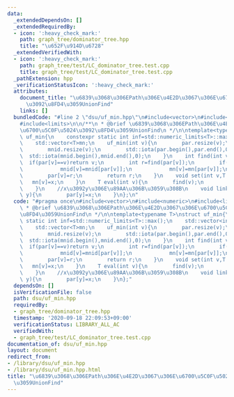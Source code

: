 ```yaml
---
data:
  _extendedDependsOn: []
  _extendedRequiredBy:
  - icon: ':heavy_check_mark:'
    path: graph_tree/dominator_tree.hpp
    title: "\u652F\u914D\u6728"
  _extendedVerifiedWith:
  - icon: ':heavy_check_mark:'
    path: graph_tree/test/LC_dominator_tree.test.cpp
    title: graph_tree/test/LC_dominator_tree.test.cpp
  _pathExtension: hpp
  _verificationStatusIcon: ':heavy_check_mark:'
  attributes:
    document_title: "\u6839\u3068\u306EPath\u306E\u4E2D\u3067\u306E\u6700\u5C0F\u5024\
      \u3092\u8FD4\u3059UnionFind"
    links: []
  bundledCode: "#line 2 \"dsu/uf_min.hpp\"\n#include<vector>\n#include<numeric>\n\
    #include<limits>\n\n/**\n * @brief \u6839\u3068\u306EPath\u306E\u4E2D\u3067\u306E\
    \u6700\u5C0F\u5024\u3092\u8FD4\u3059UnionFind\n */\n\ntemplate<typename T>\nstruct\
    \ uf_min{\n    constexpr static int inf=std::numeric_limits<T>::max();\n    std::vector<int>par,mnid;\n\
    \    std::vector<T>mn;\n    uf_min(int v){\n        par.resize(v);\n        mn.resize(v,inf);\n\
    \        mnid.resize(v);\n        std::iota(par.begin(),par.end(),0);\n      \
    \  std::iota(mnid.begin(),mnid.end(),0);\n    }\n    int find(int v){\n      \
    \  if(par[v]==v)return v;\n        int r=find(par[v]);\n        if(mn[v]>mn[par[v]]){\n\
    \            mnid[v]=mnid[par[v]];\n            mn[v]=mn[par[v]];\n        }\n\
    \        par[v]=r;\n        return r;\n    }\n    void set(int v,T x){\n     \
    \   mn[v]=x;\n    }\n    T eval(int v){\n        find(v);\n        return mnid[v];\n\
    \    }\n    //x\u3092y\u306E\u89AA\u306B\u3059\u308B\n    void link(int x,int\
    \ y){\n        par[y]=x;\n    }\n};\n"
  code: "#pragma once\n#include<vector>\n#include<numeric>\n#include<limits>\n\n/**\n\
    \ * @brief \u6839\u3068\u306EPath\u306E\u4E2D\u3067\u306E\u6700\u5C0F\u5024\u3092\
    \u8FD4\u3059UnionFind\n */\n\ntemplate<typename T>\nstruct uf_min{\n    constexpr\
    \ static int inf=std::numeric_limits<T>::max();\n    std::vector<int>par,mnid;\n\
    \    std::vector<T>mn;\n    uf_min(int v){\n        par.resize(v);\n        mn.resize(v,inf);\n\
    \        mnid.resize(v);\n        std::iota(par.begin(),par.end(),0);\n      \
    \  std::iota(mnid.begin(),mnid.end(),0);\n    }\n    int find(int v){\n      \
    \  if(par[v]==v)return v;\n        int r=find(par[v]);\n        if(mn[v]>mn[par[v]]){\n\
    \            mnid[v]=mnid[par[v]];\n            mn[v]=mn[par[v]];\n        }\n\
    \        par[v]=r;\n        return r;\n    }\n    void set(int v,T x){\n     \
    \   mn[v]=x;\n    }\n    T eval(int v){\n        find(v);\n        return mnid[v];\n\
    \    }\n    //x\u3092y\u306E\u89AA\u306B\u3059\u308B\n    void link(int x,int\
    \ y){\n        par[y]=x;\n    }\n};"
  dependsOn: []
  isVerificationFile: false
  path: dsu/uf_min.hpp
  requiredBy:
  - graph_tree/dominator_tree.hpp
  timestamp: '2020-09-18 22:09:53+09:00'
  verificationStatus: LIBRARY_ALL_AC
  verifiedWith:
  - graph_tree/test/LC_dominator_tree.test.cpp
documentation_of: dsu/uf_min.hpp
layout: document
redirect_from:
- /library/dsu/uf_min.hpp
- /library/dsu/uf_min.hpp.html
title: "\u6839\u3068\u306EPath\u306E\u4E2D\u3067\u306E\u6700\u5C0F\u5024\u3092\u8FD4\
  \u3059UnionFind"
---
```

